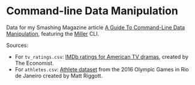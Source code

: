 # Command-line Data Manipulation

Data for my Smashing Magazine article [A Guide To Command-Line Data Manipulation](https://www.smashingmagazine.com/2022/12/guide-command-line-data-manipulation-cli-miller/), featuring the [Miller](https://github.com/johnkerl/miller) CLI.

Sources:
- For `tv_ratings.csv`: [IMDb ratings for American TV dramas](https://github.com/TheEconomist/graphic-detail-data/tree/master/data/2018-11-24_tv-ratings), created by The Economist.
- For `athletes.csv`: [Athlete dataset](https://github.com/flother/rio2016) from the 2016 Olympic Games in Rio de Janeiro created by Matt Riggott.

